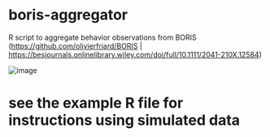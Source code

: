 # boris-aggregator
R script to aggregate behavior observations from BORIS (https://github.com/olivierfriard/BORIS | https://besjournals.onlinelibrary.wiley.com/doi/full/10.1111/2041-210X.12584)

![image](https://user-images.githubusercontent.com/61850735/233808310-cb0bba79-5616-4233-9525-93ad95b680b0.png)

# see the example R file for instructions using simulated data
